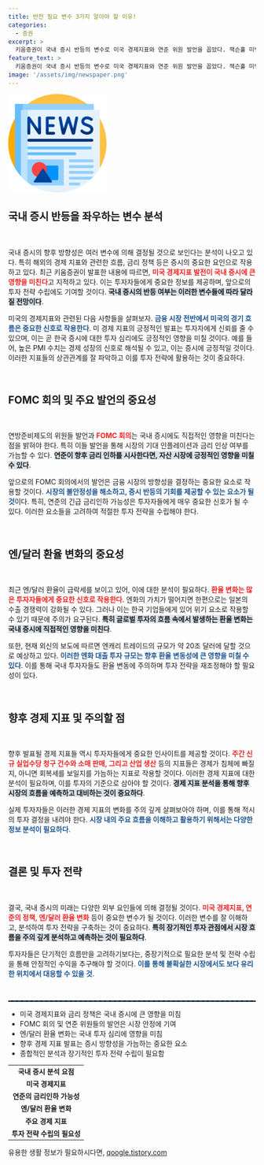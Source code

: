 ```yaml
---
title: 반전 필요 변수 3가지 알아야 할 이유!
categories:
  - 증권
excerpt: >
  키움증권이 국내 증시 반등의 변수로 미국 경제지표와 연준 위원 발언을 꼽았다. 잭슨홀 미팅과 엔비디아 실적이 증시의 트리거가 될지 관심이 집중되며, 엔/달러 환율 변화도 주목해야 할 요인으로 부각되고 있다.
feature_text: >
  키움증권이 국내 증시 반등의 변수로 미국 경제지표와 연준 위원 발언을 꼽았다. 잭슨홀 미팅과 엔비디아 실적이 증시의 트리거가 될지 관심이 집중되며, 엔/달러 환율 변화도 주목해야 할 요인으로 부각되고 있다.
image: '/assets/img/newspaper.png'
---
```


<p><img src="/assets/img/newspaper.png" alt="kimp 속보" /></p>

<h2 data-ke-size="size26">국내 증시 반등을 좌우하는 변수 분석</h2>

<p data-ke-size="size16">&nbsp;</p>

<p data-ke-size="size16">국내 증시의 향후 방향성은 여러 변수에 의해 결정될 것으로 보인다는 분석이 나오고 있다. 특히 해외의 경제 지표와 관련한 흐름, 금리 정책 등은 증시의 중요한 요인으로 작용하고 있다. 최근 키움증권이 발표한 내용에 따르면, <b><span style="color: #ee2323;">미국 경제지표 발전이 국내 증시에 큰 영향을 미친다</span></b>고 지적하고 있다. 이는 투자자들에게 중요한 정보를 제공하며, 앞으로의 투자 전략 수립에도 기여할 것이다. <b><span style="background-color: #21538527;">국내 증시의 반등 여부는 이러한 변수들에 따라 달라질 전망이다</span></b>.</p>

<p data-ke-size="size16">미국의 경제지표와 관련된 다음 사항들을 살펴보자. <b><span style="color: #1a5490;">금융 시장 전반에서 미국의 경기 흐름은 중요한 신호로 작용한다</span></b>. 미 경제 지표의 긍정적인 발표는 투자자에게 신뢰를 줄 수 있으며, 이는 곧 한국 증시에 대한 투자 심리에도 긍정적인 영향을 미칠 것이다. 예를 들어, 높은 PMI 수치는 경제 성장의 신호로 해석될 수 있고, 이는 증시에 긍정적일 것이다. 이러한 지표들의 상관관계를 잘 파악하고 이를 투자 전략에 활용하는 것이 중요하다.</p>

<p data-ke-size="size16">&nbsp;</p>

<h2 data-ke-size="size26">FOMC 회의 및 주요 발언의 중요성</h2>

<p data-ke-size="size16">&nbsp;</p>

<p data-ke-size="size16">연방준비제도의 위원들 발언과 <b><span style="color: #ee2323;">FOMC 회의</span></b>는 국내 증시에도 직접적인 영향을 미친다는 점을 밝혀야 한다. 특히 이들 발언을 통해 시장의 기대 인플레이션과 금리 인상 여부를 가늠할 수 있다. <b><span style="background-color: #21538527;">연준이 향후 금리 인하를 시사한다면, 자산 시장에 긍정적인 영향을 미칠 수 있다</span></b>.</p>

<p data-ke-size="size16">앞으로의 FOMC 회의에서의 발언은 금융 시장의 방향성을 결정하는 중요한 요소로 작용할 것이다. <b><span style="color: #1a5490;">시장의 불안정성을 해소하고, 증시 반등의 기회를 제공할 수 있는 요소가 될 것</span></b>이다. 특히, 연준의 긴급 금리인하 가능성은 투자자들에게 매우 중요한 신호가 될 수 있다. 이러한 요소들을 고려하여 적절한 투자 전략을 수립해야 한다.</p>

<p data-ke-size="size16">&nbsp;</p>

<h2 data-ke-size="size26">엔/달러 환율 변화의 중요성</h2>

<p data-ke-size="size16">&nbsp;</p>

<p data-ke-size="size16">최근 엔/달러 환율이 급락세를 보이고 있어, 이에 대한 분석이 필요하다. <b><span style="color: #ee2323;">환율 변화는 많은 투자자들에게 중요한 신호로 작용한다</span></b>. 엔화의 가치가 떨어지면 한편으로는 일본의 수출 경쟁력이 강화될 수 있다. 그러나 이는 한국 기업들에게 있어 위기 요소로 작용할 수 있기 때문에 주의가 요구된다. <b><span style="background-color: #21538527;">특히 글로벌 투자의 흐름 속에서 발생하는 환율 변화는 국내 증시에 직접적인 영향을 미친다</span></b>.</p>

<p data-ke-size="size16">또한, 현재 외신의 보도에 따르면 엔캐리 트레이드의 규모가 약 20조 달러에 달할 것으로 예상하고 있다. <b><span style="color: #1a5490;">이러한 엔화 대출 투자 규모는 향후 환율 변동성에 큰 영향을 미칠 수 있다</span></b>. 이를 통해 국내 투자자들도 환율 변동에 주의하며 투자 전략을 재조정해야 할 필요성이 있다.</p>

<p data-ke-size="size16">&nbsp;</p>

<h2 data-ke-size="size26">향후 경제 지표 및 주의할 점</h2>

<p data-ke-size="size16">&nbsp;</p>

<p data-ke-size="size16">향후 발표될 경제 지표들 역시 투자자들에게 중요한 인사이트를 제공할 것이다. <b><span style="color: #ee2323;">주간 신규 실업수당 청구 건수와 소매 판매, 그리고 산업 생산</span></b> 등의 지표들은 경제가 침체에 빠질지, 아니면 회복세를 보일지를 가늠하는 지표로 작용할 것이다. 이러한 경제 지표에 대한 분석이 필요하며, 이를 투자의 기준으로 삼아야 할 것이다. <b><span style="background-color: #21538527;">경제 지표 분석을 통해 향후 시장의 흐름을 예측하고 대비하는 것이 중요하다</span></b>.</p>

<p data-ke-size="size16">실제 투자자들은 이러한 경제 지표의 변화를 주의 깊게 살펴보아야 하며, 이를 통해 적시의 투자 결정을 내려야 한다. <b><span style="color: #1a5490;">시장 내의 주요 흐름을 이해하고 활용하기 위해서는 다양한 정보 분석이 필요하다</span></b>.</p>

<p data-ke-size="size16">&nbsp;</p>

<h2 data-ke-size="size26">결론 및 투자 전략</h2>

<p data-ke-size="size16">&nbsp;</p>

<p data-ke-size="size16">결국, 국내 증시의 미래는 다양한 외부 요인들에 의해 결정될 것이다. <b><span style="color: #ee2323;">미국 경제지표, 연준의 정책, 엔/달러 환율 변화</span></b> 등이 중요한 변수가 될 것이다. 이러한 변수를 잘 이해하고, 분석하여 투자 전략을 구축하는 것이 중요하다. <b><span style="background-color: #21538527;">특히 장기적인 투자 관점에서 시장 흐름을 주의 깊게 분석하고 예측하는 것이 필요하다</span></b>.</p>

<p data-ke-size="size16">투자자들은 단기적인 흐름만을 고려하기보다는, 중장기적으로 필요한 분석 및 전략 수립을 통해 안정적인 수익을 추구해야 할 것이다. <b><span style="color: #1a5490;">이를 통해 불확실한 시장에서도 보다 유리한 위치에서 대응할 수 있을 것</span></b>.</p>

<p data-ke-size="size16">&nbsp;</p>

<hr style="border-top: 2px dashed #1a5490;"/> 

<ul>
    <li>미국 경제지표와 금리 정책은 국내 증시에 큰 영향을 미침</li>
    <li>FOMC 회의 및 연준 위원들의 발언은 시장 안정에 기여</li>
    <li>엔/달러 환율 변화는 국내 투자 심리에 영향을 미침</li>
    <li>향후 경제 지표 발표는 증시 방향성을 가늠하는 중요한 요소</li>
    <li>종합적인 분석과 장기적인 투자 전략 수립이 필요함</li>
</ul>

<table>
    <tr>
        <td style="text-align: center; height: 17px;"><b>국내 증시 분석 요점</b></td>
    </tr>
    <tr>
        <td style="text-align: center; height: 17px;"><b>미국 경제지표</b></td>
    </tr>
    <tr>
        <td style="text-align: center; height: 17px;"><b>연준의 금리인하 가능성</b></td>
    </tr>
    <tr>
        <td style="text-align: center; height: 17px;"><b>엔/달러 환율 변화</b></td>
    </tr>
    <tr>
        <td style="text-align: center; height: 17px;"><b>주요 경제 지표</b></td>
    </tr>
    <tr>
        <td style="text-align: center; height: 17px;"><b>투자 전략 수립의 필요성</b></td>
    </tr>
</table>
유용한 생활 정보가 필요하시다면, <a href="https://qoogle.tistory.com" rel="dofollow">qoogle.tistory.com</a>


